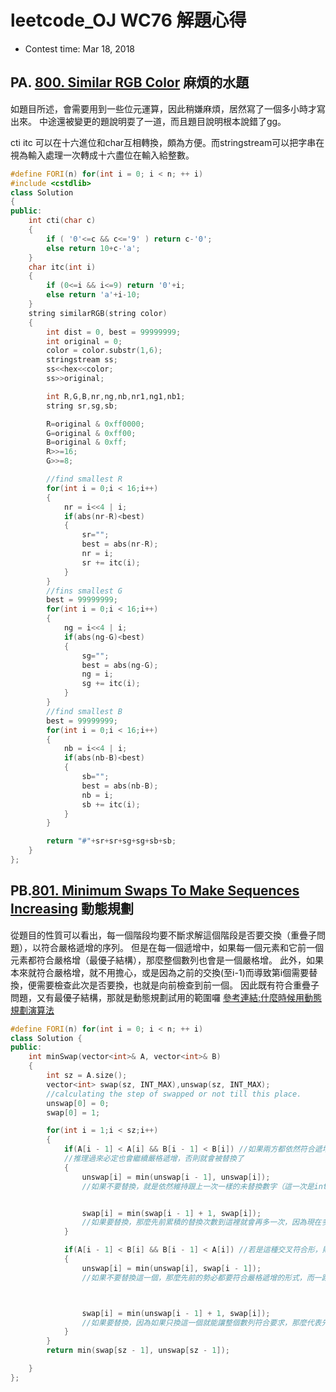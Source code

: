 # leetcode_OJ WC76 解題心得
* Contest time: Mar 18, 2018

## PA. [800. Similar RGB Color](https://leetcode.com/contest/weekly-contest-76/problems/similar-rgb-color/) 麻煩的水題
如題目所述，會需要用到一些位元運算，因此稍嫌麻煩，居然寫了一個多小時才寫出來。
中途還被變更的題說明耍了一道，而且題目說明根本說錯了gg。

cti itc 可以在十六進位和char互相轉換，頗為方便。而stringstream可以把字串在視為輸入處理一次轉成十六盡位在輸入給整數。
```cpp
#define FORI(n) for(int i = 0; i < n; ++ i)
#include <cstdlib>
class Solution
{
public:
    int cti(char c)
    {
        if ( '0'<=c && c<='9' ) return c-'0';
        else return 10+c-'a';
    }
    char itc(int i)
    {
        if (0<=i && i<=9) return '0'+i;
        else return 'a'+i-10;
    }
    string similarRGB(string color)
    {
        int dist = 0, best = 99999999;
        int original = 0;
        color = color.substr(1,6);
        stringstream ss;
        ss<<hex<<color;
        ss>>original;

        int R,G,B,nr,ng,nb,nr1,ng1,nb1;
        string sr,sg,sb;

        R=original & 0xff0000;
        G=original & 0xff00;
        B=original & 0xff;
        R>>=16;
        G>>=8;

        //find smallest R
        for(int i = 0;i < 16;i++)
        {
            nr = i<<4 | i;
            if(abs(nr-R)<best)
            {
                sr="";
                best = abs(nr-R);
                nr = i;
                sr += itc(i);
            }
        }
        //fins smallest G
        best = 99999999;
        for(int i = 0;i < 16;i++)
        {
            ng = i<<4 | i;
            if(abs(ng-G)<best)
            {
                sg="";
                best = abs(ng-G);
                ng = i;
                sg += itc(i);
            }
        }
        //find smallest B
        best = 99999999;
        for(int i = 0;i < 16;i++)
        {
            nb = i<<4 | i;
            if(abs(nb-B)<best)
            {
                sb="";
                best = abs(nb-B);
                nb = i;
                sb += itc(i);
            }
        }

        return "#"+sr+sr+sg+sg+sb+sb;
    }
};

```

## PB.[801. Minimum Swaps To Make Sequences Increasing](https://leetcode.com/contest/weekly-contest-76/problems/minimum-swaps-to-make-sequences-increasing/) 動態規劃

從題目的性質可以看出，每一個階段均要不斷求解這個階段是否要交換（重疊子問題），以符合嚴格遞增的序列。
但是在每一個遞增中，如果每一個元素和它前一個元素都符合嚴格增（最優子結構），那麼整個數列也會是一個嚴格增。
此外，如果本來就符合嚴格增，就不用擔心，或是因為之前的交換(至i-1)而導致第i個需要替換，便需要檢查此次是否要換，也就是向前檢查到前一個。
因此既有符合重疊子問題，又有最優子結構，那就是動態規劃試用的範圍囉
[參考連結:什麼時候用動態規劃演算法](https://hk.saowen.com/a/4828e12cd690ddf64c6469a905194c7672628d731f560080578408609b5cf760)

```cpp
#define FORI(n) for(int i = 0; i < n; ++ i)
class Solution {
public:
    int minSwap(vector<int>& A, vector<int>& B)
    {
        int sz = A.size();
        vector<int> swap(sz, INT_MAX),unswap(sz, INT_MAX);
        //calculating the step of swapped or not till this place.
        unswap[0] = 0;
        swap[0] = 1;

        for(int i = 1;i < sz;i++)
        {
            if(A[i - 1] < A[i] && B[i - 1] < B[i]) //如果兩方都依然符合遞增，則可以一次換兩個column或是都不要換，因為之前的已經符合嚴格遞增
            //推理過來必定也會繼續嚴格遞增，否則就會被替換了
            {
                unswap[i] = min(unswap[i - 1], unswap[i]);
                //如果不要替換，就是依然維持跟上一次一樣的未替換數字（這一次是intmax 所以一定會取到較小的）


                swap[i] = min(swap[i - 1] + 1, swap[i]);
                //如果要替換，那麼先前累積的替換次數到這裡就會再多一次，因為現在多的i又要再換一次了。
            }

            if(A[i - 1] < B[i] && B[i - 1] < A[i]) //若是這種交叉符合形，則i或是i-1位置可以允許有一個要被替換，因為兩個都換的話效果等於沒有換
            {
                unswap[i] = min(unswap[i], swap[i - 1]);
                //如果不要替換這一個，那麼先前的勢必都要符合嚴格遞增的形式，而一路依據單一替換換過來



                swap[i] = min(unswap[i - 1] + 1, swap[i]);
                //如果要替換，因為如果只換這一個就能讓整個數列符合要求，那麼代表先前的都沒有必要換，直接從這一個位置開始換，所以swap重新計算，從之前未替換的+1
            }
        }
        return min(swap[sz - 1], unswap[sz - 1]);

    }
};

```
